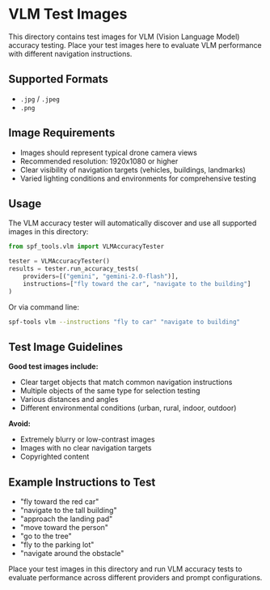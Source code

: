 # VLM Test Images

This directory contains test images for VLM (Vision Language Model) accuracy testing. Place your test images here to evaluate VLM performance with different navigation instructions.

## Supported Formats

- `.jpg` / `.jpeg`
- `.png`

## Image Requirements

- Images should represent typical drone camera views
- Recommended resolution: 1920x1080 or higher
- Clear visibility of navigation targets (vehicles, buildings, landmarks)
- Varied lighting conditions and environments for comprehensive testing

## Usage

The VLM accuracy tester will automatically discover and use all supported images in this directory:

```python
from spf_tools.vlm import VLMAccuracyTester

tester = VLMAccuracyTester()
results = tester.run_accuracy_tests(
    providers=[("gemini", "gemini-2.0-flash")],
    instructions=["fly toward the car", "navigate to the building"]
)
```

Or via command line:

```bash
spf-tools vlm --instructions "fly to car" "navigate to building"
```

## Test Image Guidelines

**Good test images include:**
- Clear target objects that match common navigation instructions
- Multiple objects of the same type for selection testing
- Various distances and angles
- Different environmental conditions (urban, rural, indoor, outdoor)

**Avoid:**
- Extremely blurry or low-contrast images
- Images with no clear navigation targets
- Copyrighted content

## Example Instructions to Test

- "fly toward the red car"
- "navigate to the tall building"
- "approach the landing pad"
- "move toward the person"
- "go to the tree"
- "fly to the parking lot"
- "navigate around the obstacle"

Place your test images in this directory and run VLM accuracy tests to evaluate performance across different providers and prompt configurations.
